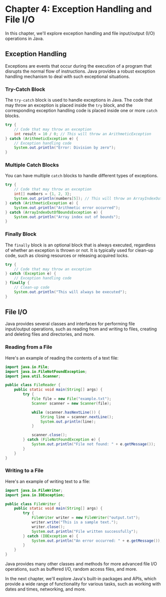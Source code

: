 # Chapter 4: Exception Handling and File I/O

In this chapter, we'll explore exception handling and file input/output (I/O) operations in Java.

## Exception Handling

Exceptions are events that occur during the execution of a program that disrupts the normal flow of instructions. Java provides a robust exception handling mechanism to deal with such exceptional situations.

### Try-Catch Block

The `try-catch` block is used to handle exceptions in Java. The code that may throw an exception is placed inside the `try` block, and the corresponding exception handling code is placed inside one or more `catch` blocks.

```java
try {
    // Code that may throw an exception
    int result = 10 / 0; // This will throw an ArithmeticException
} catch (ArithmeticException e) {
    // Exception handling code
    System.out.println("Error: Division by zero");
}
```

### Multiple Catch Blocks

You can have multiple `catch` blocks to handle different types of exceptions.

```java
try {
    // Code that may throw an exception
    int[] numbers = {1, 2, 3};
    System.out.println(numbers[5]); // This will throw an ArrayIndexOutOfBoundsException
} catch (ArithmeticException e) {
    System.out.println("Arithmetic error occurred");
} catch (ArrayIndexOutOfBoundsException e) {
    System.out.println("Array index out of bounds");
}
```

### Finally Block

The `finally` block is an optional block that is always executed, regardless of whether an exception is thrown or not. It is typically used for clean-up code, such as closing resources or releasing acquired locks.

```java
try {
    // Code that may throw an exception
} catch (Exception e) {
    // Exception handling code
} finally {
    // Clean-up code
    System.out.println("This will always be executed");
}
```

## File I/O

Java provides several classes and interfaces for performing file input/output operations, such as reading from and writing to files, creating and deleting files and directories, and more.

### Reading from a File

Here's an example of reading the contents of a text file:

```java
import java.io.File;
import java.io.FileNotFoundException;
import java.util.Scanner;

public class FileReader {
    public static void main(String[] args) {
        try {
            File file = new File("example.txt");
            Scanner scanner = new Scanner(file);

            while (scanner.hasNextLine()) {
                String line = scanner.nextLine();
                System.out.println(line);
            }

            scanner.close();
        } catch (FileNotFoundException e) {
            System.out.println("File not found: " + e.getMessage());
        }
    }
}
```

### Writing to a File

Here's an example of writing text to a file:

```java
import java.io.FileWriter;
import java.io.IOException;

public class FileWriter {
    public static void main(String[] args) {
        try {
            FileWriter writer = new FileWriter("output.txt");
            writer.write("This is a sample text.");
            writer.close();
            System.out.println("File written successfully");
        } catch (IOException e) {
            System.out.println("An error occurred: " + e.getMessage());
        }
    }
}
```

Java provides many other classes and methods for more advanced file I/O operations, such as buffered I/O, random access files, and more.

In the next chapter, we'll explore Java's built-in packages and APIs, which provide a wide range of functionality for various tasks, such as working with dates and times, networking, and more.